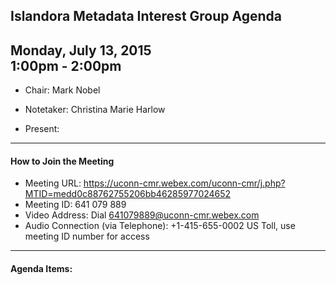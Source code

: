 ## Islandora Metadata Interest Group Agenda
Monday, July 13, 2015  
1:00pm - 2:00pm
---
* Chair: Mark Nobel
* Notetaker: Christina Marie Harlow  

* Present: 
---

#### How to Join the Meeting  
* Meeting URL: https://uconn-cmr.webex.com/uconn-cmr/j.php?MTID=medd0c88762755206bb46285977024652
* Meeting ID: 641 079 889
* Video Address: Dial 641079889@uconn-cmr.webex.com
* Audio Connection (via Telephone): +1-415-655-0002 US Toll, use meeting ID number for access

---

#### Agenda Items:
